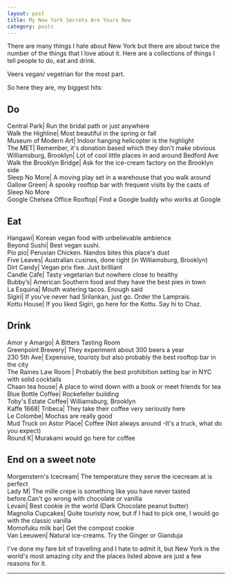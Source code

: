 ```yaml
---
layout: post
title: My New York Secrets Are Yours Now
category: posts
---
```

There are many things I hate about New York but there are about twice the number of the things that I love about it. Here are a collections of things I tell people to do, eat and drink. 

Veers vegan/ vegetrian for the most part. 

So here they are, my biggest hits:
 
<h2>Do</h2>


Central Park| Run the bridal path or just anywhere<br>
Walk the Highline| Most beautiful in the spring or fall<br>
Museum of Modern Art| Indoor hanging helicopter is the highlight<br>
The MET| Remember, it's donation based which they don't make obvious<br>
Williamsburg, Brooklyn| Lot of cool little places in and around Bedford Ave<br>
Walk the Brooklyn Bridge| Ask for the ice-cream factory on the Brooklyn side<br>
Sleep No More| A moving play set in a warehouse that you walk around<br>
Gallow Green| A spooky rooftop bar with frequent visits by the casts of Sleep No More<br>
Google Chelsea Office Rooftop| Find a Google buddy who works at Google <br>


<h2>Eat</h2>
Hangawi| Korean vegan food with unbelievable ambience <br>
Beyond Sushi| Best vegan sushi.<br>
Pio pio| Peruvian Chicken. Nandos bites this place's dust<br>
Five Leaves| Australian cusines, done right (in Williamsburg, Brooklyn)<br>
Dirt Candy| Vegan prix fixe. Just brilliant<br>
Candle Cafe| Tasty vegetarian but nowhere close to healthy<br>
Bubby’s| American Southern food and they have the best pies in town<br>
La Esquina| Mouth watering tacos. Enough said <br>
Sigiri| If you've never had Srilankan, just go. Order the Lamprais.<br>
Kottu House| If you liked Sigiri, go here for the Kottu. Say hi to Chaz.<br>

<h2>Drink</h2>
Amor y Amargo| A Bitters Tasting Room<br>
Greenpoint Brewery| They experiment about 300 beers a year <br>
230 5th Ave| Expensive, touristy but also probably the best rooftop bar in the city<br>
The Raines Law Room | Probably the best prohibition setting bar in NYC with solid cocktails<br>
Chaan tea house| A place to wind down with a book or meet friends for tea<br>
Blue Bottle Coffee| Rockefeller building<br>
Toby's Estate Coffee| Williamsburg, Brooklyn<br>
Kaffe 1668| Tribeca| They take their coffee very seriously here<br>
Le Colombe| Mochas are really good<br>
Mud Truck on Astor Place| Coffee (Not always around -It's a truck, what do you expect)<br>
Round K| Murakami would go here for coffee <br>

<h2>End on a sweet note</h2>
Morgenstern's Icecream| The temperature they serve the icecream at is perfect<br>
Lady M| The mille crepe is something like you have never tasted before.Can't go wrong with chocolate or vanilla<br>
Levain| Best cookie in the world (Dark Chocolate peanut butter)<br>
Magnolia Cupcakes| Quite touristy now, but if I had to pick one, I would go with the classic vanilla<br>
Momofuku milk bar| Get the compost cookie<br>
Van Leeuwen| Natural ice-creams. Try the Ginger or Gianduja<br> 


I've done my fare bit of travelling and I hate to admit it, but New York is the world's most amazing city and the places listed above are just a few reasons for it. 

---
